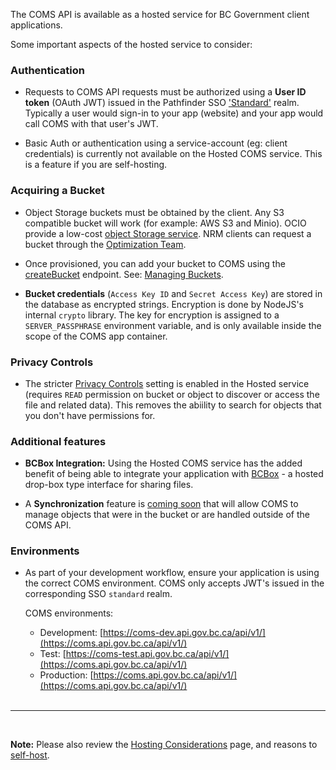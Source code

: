 
The COMS API is available as a hosted service for BC Government client applications.

Some important aspects of the hosted service to consider:

### Authentication

- Requests to COMS API requests must be authorized using a **User ID token** (OAuth JWT) issued in the Pathfinder SSO ['Standard'](https://github.com/bcgov/sso-keycloak/wiki#standard-service) realm. Typically a user would sign-in to your app (website) and your app would call COMS with that user's JWT.

- Basic Auth or authentication using a service-account (eg: client credentials) is currently not available on the Hosted COMS service. This is a feature if you are self-hosting.

### Acquiring a Bucket

- Object Storage buckets must be obtained by the client. Any S3 compatible bucket will work (for example: AWS S3 and Minio). OCIO provide a low-cost [object Storage service](https://ssbc-client.gov.bc.ca/services/ObjectStorage/overview.htm). NRM clients can request a bucket through the [Optimization Team](https://apps.nrs.gov.bc.ca/int/confluence/display/OPTIMIZE/NRM+Object+Storage+Service).

- Once provisioned, you can add your bucket to COMS using the [createBucket](https://coms.api.gov.bc.ca/api/v1/docs#tag/Bucket/operation/createBucket) endpoint. See: [Managing Buckets](Buckets).

- **Bucket credentials** (`Access Key ID` and `Secret Access Key`) are stored in the database as encrypted strings. Encryption is done by NodeJS's internal `crypto` library. The key for encryption is assigned to a `SERVER_PASSPHRASE` environment variable, and is only available inside the scope of the COMS app container.

### Privacy Controls

- The stricter [Privacy Controls](Configuration#privacy-controls) setting is enabled in the Hosted service (requires `READ` permission on bucket or object to discover or access the file and related data). This removes the abiility to search for objects that you don't have permissions for.

### Additional features

- **BCBox Integration:** Using the Hosted COMS service has the added benefit of being able to integrate your application with [BCBox](https://bcbox.nrs.gov.bc.ca/) - a hosted drop-box type interface for sharing files.

- A **Synchronization** feature is [coming soon](Product-Roadmap) that will allow COMS to manage objects that were in the bucket or are handled outside of the COMS API.

### Environments

- As part of your development workflow, ensure your application is using the correct COMS environment. COMS only accepts JWT's issued in the corresponding SSO `standard` realm.

  COMS environments:
  - Development: [https://coms-dev.api.gov.bc.ca/api/v1/](https://coms.api.gov.bc.ca/api/v1/)
  - Test: [https://coms-test.api.gov.bc.ca/api/v1/](https://coms.api.gov.bc.ca/api/v1/)
  - Production: [https://coms.api.gov.bc.ca/api/v1/](https://coms.api.gov.bc.ca/api/v1/)
<br /><br />
***
<br />

**Note:** Please also review the [Hosting Considerations](Hosting-Considerations) page, and reasons to [self-host](Self-Hosting-COMS).
